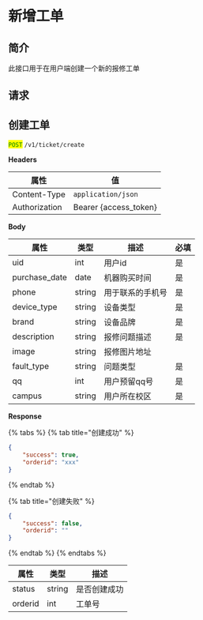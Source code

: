 # 新增工单

## 简介

此接口用于在用户端创建一个新的报修工单

## &#x20;请求

## 创建工单

<mark style="color:green;">`POST`</mark> `/v1/ticket/create`

**Headers**

| 属性            | 值                      |
| ------------- | ---------------------- |
| Content-Type  | `application/json`     |
| Authorization | Bearer {access\_token} |

**Body**

| 属性             | 类型     | 描述       | 必填 |
| -------------- | ------ | -------- | -- |
| uid            | int    | 用户id     | 是  |
| purchase\_date | date   | 机器购买时间   | 是  |
| phone          | string | 用于联系的手机号 | 是  |
| device\_type   | string | 设备类型     | 是  |
| brand          | string | 设备品牌     | 是  |
| description    | string | 报修问题描述   | 是  |
| image          | string | 报修图片地址   |    |
| fault\_type    | string | 问题类型     | 是  |
| qq             | int    | 用户预留qq号  | 是  |
| campus         | string | 用户所在校区   | 是  |

**Response**

{% tabs %}
{% tab title="创建成功" %}
```json
{
	"success": true,
	"orderid": "xxx"
}
```
{% endtab %}

{% tab title="创建失败" %}
```json
{
	"success": false,
	"orderid": ""
}
```
{% endtab %}
{% endtabs %}

| 属性      | 类型     | 描述     |
| ------- | ------ | ------ |
| status  | string | 是否创建成功 |
| orderid | int    | 工单号    |

